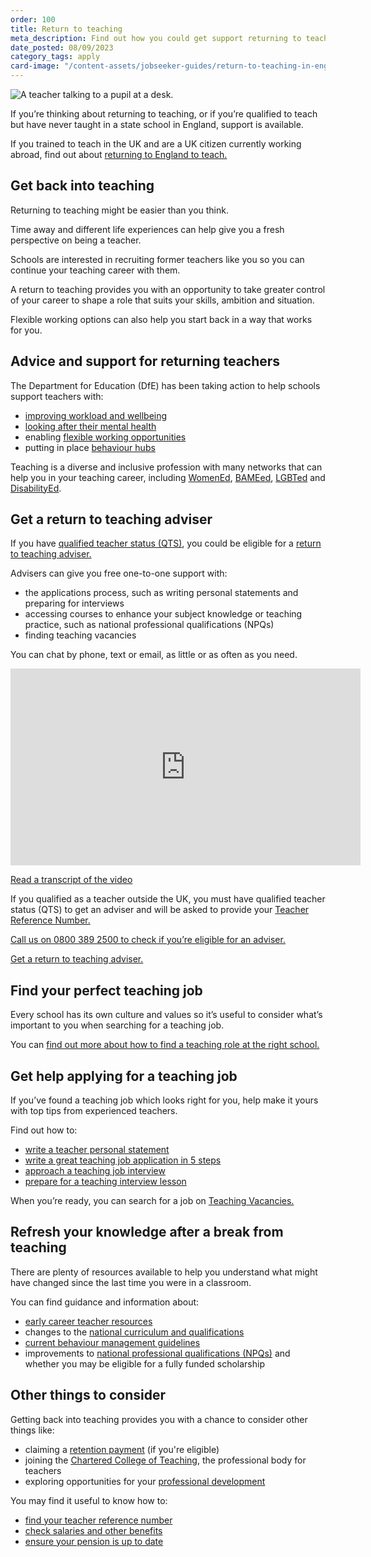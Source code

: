 ```yaml
---
order: 100
title: Return to teaching
meta_description: Find out how you could get support returning to teaching, including how to get free, one-to-one guidance from a return to teaching adviser.
date_posted: 08/09/2023
category_tags: apply
card-image: "/content-assets/jobseeker-guides/return-to-teaching-in-england/return-to-teaching.jpg"
---
```


![A teacher talking to a pupil at a desk.](/content-assets/jobseeker-guides/return_to_teaching_cropped_4978-800x300.jpg)

If you’re thinking about returning to teaching, or if you’re qualified to teach but have never taught in a state school in England, support is available.

If you trained to teach in the UK and are a UK citizen currently working abroad, find out about [returning to England to teach.](https://teaching-vacancies.service.gov.uk/jobseeker-guides/return-to-england-after-teaching-overseas)

## Get back into teaching
Returning to teaching might be easier than you think.

Time away and different life experiences can help give you a fresh perspective on being a teacher.

Schools are interested in recruiting former teachers like you so you can continue your teaching career with them.

A return to teaching provides you with an opportunity to take greater control of your career to shape a role that suits your skills, ambition and situation.

Flexible working options can also help you start back in a way that works for you.

## Advice and support for returning teachers

The Department for Education (DfE) has been taking action to help schools support teachers with:

* [improving workload and wellbeing](https://www.gov.uk/guidance/improve-workload-and-wellbeing-for-school-staff)
* [looking after their mental health](https://www.gov.uk/guidance/education-staff-wellbeing-charter)
* enabling [flexible working opportunities](https://www.gov.uk/government/collections/flexible-working-resources-for-teachers-and-schools) 
* putting in place [behaviour hubs](https://behaviourhubs.co.uk/)

Teaching is a diverse and inclusive profession with many networks that can help you in your teaching career, including [WomenEd](https://womened.com/), [BAMEed](https://www.bameednetwork.com/), [LGBTed](https://lgbted.uk/) and [DisabilityEd](https://twitter.com/disability_ed).

## Get a return to teaching adviser
If you have [qualified teacher status (QTS)](https://www.gov.uk/guidance/qualified-teacher-status-qts), you could be eligible for a [return to teaching adviser.](https://getintoteaching.education.gov.uk/landing/return-to-teaching-advisers)

Advisers can give you free one-to-one support with:

  * the applications process, such as writing personal statements and preparing for interviews
  * accessing courses to enhance your subject knowledge or teaching practice, such as national professional qualifications (NPQs)
  * finding teaching vacancies

You can chat by phone, text or email, as little or as often as you need.

<iframe width="560" height="315" src="https://www.youtube.com/embed/2NrLm_XId4k" title="YouTube video player" frameborder="0" allow="accelerometer; autoplay; clipboard-write; encrypted-media; gyroscope; picture-in-picture; web-share" allowfullscreen></iframe>

[Read a transcript of the video](https://teaching-vacancies.campaign.gov.uk/what-does-a-return-to-teaching-adviser-do-video-transcript)

If you qualified as a teacher outside the UK, you must have qualified teacher status (QTS) to get an adviser and will be asked to provide your [Teacher Reference Number.](https://www.gov.uk/guidance/teacher-reference-number-trn)

[Call us on 0800 389 2500 to check if you’re eligible for an adviser.](tel:08003892500)

[Get a return to teaching adviser.](https://getintoteaching.education.gov.uk/landing/return-to-teaching-advisers)

## Find your perfect teaching job
Every school has its own culture and values so it’s useful to consider what’s important to you when searching for a teaching job.

You can [find out more about how to find a teaching role at the right school.](https://teaching-vacancies.service.gov.uk/jobseeker-guides/find-a-teaching-role-at-the-right-school)

## Get help applying for a teaching job

If you’ve found a teaching job which looks right for you, help make it yours with top tips from experienced teachers.

Find out how to:

  * [write a teacher personal statement](https://teaching-vacancies.service.gov.uk/jobseeker-guides/how-to-write-teacher-personal-statement)
  * [write a great teaching job application in 5 steps](https://teaching-vacancies.service.gov.uk/jobseeker-guides/write-a-great-teaching-job-application-in-five-steps)
  * [approach a teaching job interview](https://teaching-vacancies.service.gov.uk/jobseeker-guides/how-to-approach-a-teaching-job-interview)
  * [prepare for a teaching interview lesson](https://teaching-vacancies.service.gov.uk/jobseeker-guides/prepare-for-a-teaching-job-interview-lesson)

When you’re ready, you can search for a job on [Teaching Vacancies.](https://teaching-vacancies.service.gov.uk/)

## Refresh your knowledge after a break from teaching

There are plenty of resources available to help you understand what might have changed since the last time you were in a classroom.

You can find guidance and information about:

  * [early career teacher resources](https://support-for-early-career-teachers.education.gov.uk/)
  * changes to the [national curriculum and qualifications](https://www.gov.uk/topic/schools-colleges-childrens-services/curriculum-qualifications)
  * [current behaviour management guidelines](https://www.gov.uk/government/publications/behaviour-and-discipline-in-schools)
  * improvements to [national professional qualifications (NPQs)](https://www.gov.uk/government/publications/national-professional-qualifications-npqs-reforms/national-professional-qualifications-npqs-reforms) and whether you may be eligible for a fully funded scholarship

## Other things to consider

Getting back into teaching provides you with a chance to consider other things like:

  * claiming a [retention payment](https://www.gov.uk/government/collections/additional-payments-for-teaching-eligibility-and-payment-details) (if you're eligible)
  * joining the [Chartered College of Teaching](https://chartered.college/), the professional body for teachers
  * exploring opportunities for your [professional development](https://www.gov.uk/education/teacher-training-and-professional-development) 

You may find it useful to know how to:

  * [find your teacher reference number](https://www.gov.uk/guidance/teacher-reference-number-trn) 
  * [check salaries and other benefits](https://getintoteaching.education.gov.uk/salaries-and-benefits)
  * [ensure your pension is up to date](https://www.teacherspensions.co.uk/members/working-life/deferring-your-pension/return-to-pensionable-service.aspx)
